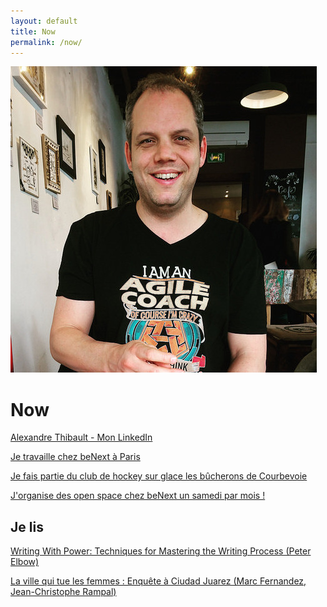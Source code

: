 ```yaml
---
layout: default
title: Now
permalink: /now/
---
```

<a href="/about">
	<img src="/images/alexthib-I-am-an-agile-coach-squared.jpg" class="img-floating-left" />
</a>

<h1>Now</h1>

<a href="https://www.linkedin.com/in/alexthib?locale=fr_FR&trk=profile_view_lang_sel_click" 
 target="linkedin">Alexandre Thibault - Mon LinkedIn</a>

<a href="http://www.benextcompany.com" target="nowwork">Je travaille chez beNext à Paris</a>

<a href="https://les-bucherons-de-courbeach.sporteasy.net/" target="nowsport1">Je fais partie du club de hockey sur glace les bûcherons de Courbevoie</a>

<a href="http://www.weopenspace.com" target="nowwos">J'organise des open space chez beNext un samedi par mois !</a>

<h2>Je lis</h2>

<a href="https://www.amazon.fr/Writing-Power-Techniques-Mastering-1998-07-09/dp/B01HC9SVPW/" target="nowbook">Writing With Power: Techniques for Mastering the Writing Process (Peter Elbow)</a>

<a href="https://www.amazon.fr/ville-qui-tue-femmes-Enquête/dp/2012357679/" target="nowbook2">La ville qui tue les femmes : Enquête à Ciudad Juarez (Marc Fernandez, Jean-Christophe Rampal)</a>